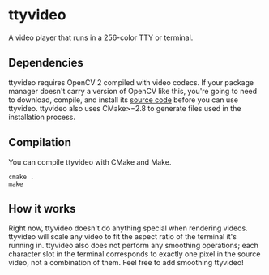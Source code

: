 # ttyvideo
A video player that runs in a 256-color TTY or terminal.
## Dependencies
ttyvideo requires OpenCV 2 compiled with video codecs. If your package manager doesn't carry a version of OpenCV like this, you're going to need to download, compile, and install its [source code](https://github.com/opencv/opencv "OpenCV source") before you can use ttyvideo.
ttyvideo also uses CMake>=2.8 to generate files used in the installation process.
## Compilation
You can compile ttyvideo with CMake and Make.
```shell
cmake .
make
```
## How it works
Right now, ttyvideo doesn't do anything special when rendering videos.  
ttyvideo will scale any video to fit the aspect ratio of the terminal it's running in. ttyvideo also does not perform any smoothing operations; each character slot in the terminal corresponds to exactly one pixel in the source video, not a combination of them. Feel free to add smoothing ttyvideo!
